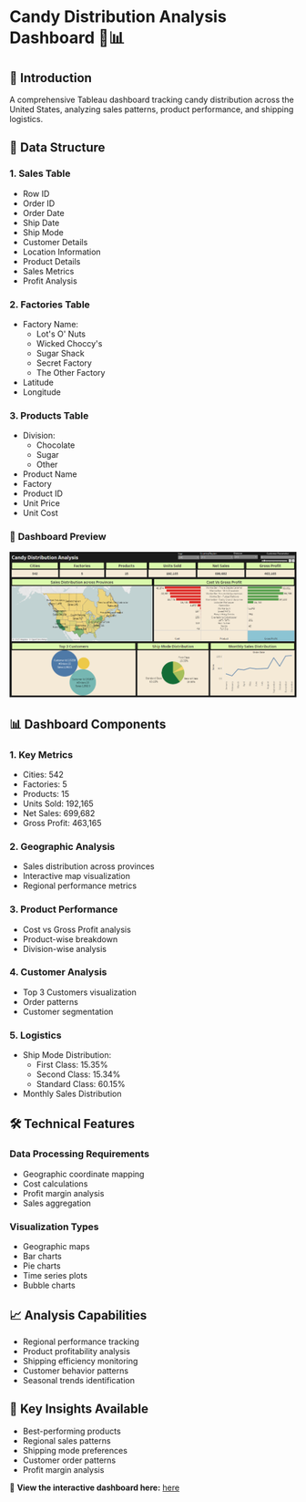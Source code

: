 # Candy Distribution Analysis Dashboard 🍬📊

## 📌 Introduction
A comprehensive Tableau dashboard tracking candy distribution across the United States, analyzing sales patterns, product performance, and shipping logistics.

## 📂 Data Structure

### 1. Sales Table
- Row ID
- Order ID
- Order Date
- Ship Date
- Ship Mode
- Customer Details
- Location Information
- Product Details
- Sales Metrics
- Profit Analysis

### 2. Factories Table
- Factory Name:
  - Lot's O' Nuts
  - Wicked Choccy's
  - Sugar Shack
  - Secret Factory
  - The Other Factory
- Latitude
- Longitude
  
### 3. Products Table
- Division:
  - Chocolate
  - Sugar
  - Other
- Product Name
- Factory
- Product ID
- Unit Price
- Unit Cost

### 📌 **Dashboard Preview**
![Candy Distribution Analysis Dashboard](https://github.com/kouatcheu1/Candy-Distribution-Analysis-Dashboard/blob/main/Candy%20Distribution%20Analysis.png)

## 📊 Dashboard Components

### 1. Key Metrics
- Cities: 542
- Factories: 5
- Products: 15
- Units Sold: 192,165
- Net Sales: 699,682
- Gross Profit: 463,165

### 2. Geographic Analysis
- Sales distribution across provinces
- Interactive map visualization
- Regional performance metrics

### 3. Product Performance
- Cost vs Gross Profit analysis
- Product-wise breakdown
- Division-wise analysis

### 4. Customer Analysis
- Top 3 Customers visualization
- Order patterns
- Customer segmentation

### 5. Logistics
- Ship Mode Distribution:
  - First Class: 15.35%
  - Second Class: 15.34%
  - Standard Class: 60.15%
- Monthly Sales Distribution

## 🛠️ Technical Features

### Data Processing Requirements
- Geographic coordinate mapping
- Cost calculations
- Profit margin analysis
- Sales aggregation

### Visualization Types
- Geographic maps
- Bar charts
- Pie charts
- Time series plots
- Bubble charts

## 📈 Analysis Capabilities
- Regional performance tracking
- Product profitability analysis
- Shipping efficiency monitoring
- Customer behavior patterns
- Seasonal trends identification

## 🎯 Key Insights Available
- Best-performing products
- Regional sales patterns
- Shipping mode preferences
- Customer order patterns
- Profit margin analysis

🚀 **View the interactive dashboard here:** [here](https://public.tableau.com/app/profile/samuel.kouatcheu/viz/CandyDashboard_17385945216590/CandyDashboard)



